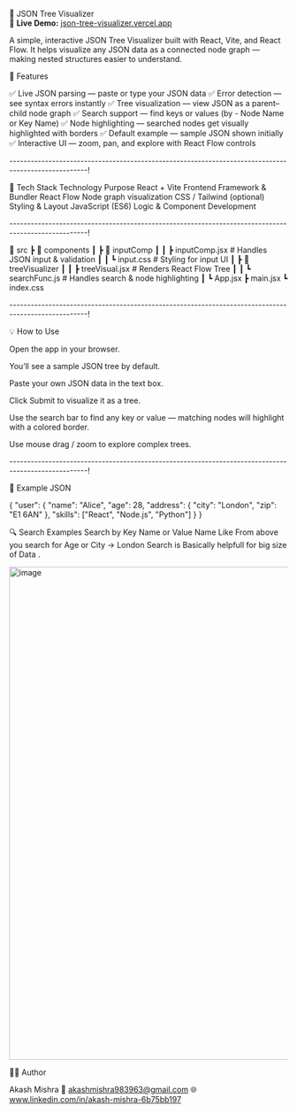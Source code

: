 

📘 JSON Tree Visualizer  
🔗 **Live Demo:** [json-tree-visualizer.vercel.app](https://visualizer-brown-seven.vercel.app/)

A simple, interactive JSON Tree Visualizer built with React, Vite, and React Flow.
It helps visualize any JSON data as a connected node graph — making nested structures easier to understand.


🚀 Features

✅ Live JSON parsing — paste or type your JSON data
✅ Error detection — see syntax errors instantly
✅ Tree visualization — view JSON as a parent–child node graph
✅ Search support — find keys or values (by - Node Name or Key Name)
✅ Node highlighting — searched nodes get visually highlighted with borders
✅ Default example — sample JSON shown initially
✅ Interactive UI — zoom, pan, and explore with React Flow controls

----------------------------------------------------------------------------------------------------!


🧩 Tech Stack
Technology	Purpose
React + Vite	Frontend Framework & Bundler
React Flow	Node graph visualization
CSS / Tailwind (optional)	Styling & Layout
JavaScript (ES6)	Logic & Component Development

----------------------------------------------------------------------------------------------------!

📁 src
 ┣ 📂 components
 ┃ ┣ 📂 inputComp
 ┃ ┃ ┣ inputComp.jsx         # Handles JSON input & validation
 ┃ ┃ ┗ input.css             # Styling for input UI
 ┃ ┣ 📂 treeVisualizer
 ┃ ┃ ┣ treeVisual.jsx        # Renders React Flow Tree
 ┃ ┃ ┗ searchFunc.js         # Handles search & node highlighting
 ┃ ┗ App.jsx
 ┣ main.jsx
 ┗ index.css

----------------------------------------------------------------------------------------------------!


💡 How to Use

Open the app in your browser.

You’ll see a sample JSON tree by default.

Paste your own JSON data in the text box.

Click Submit to visualize it as a tree.

Use the search bar to find any key or value — matching nodes will highlight with a colored border.

Use mouse drag / zoom to explore complex trees.

----------------------------------------------------------------------------------------------------!

🧠 Example JSON

{
  "user": {
    "name": "Alice",
    "age": 28,
    "address": {
      "city": "London",
      "zip": "E1 6AN"
    },
    "skills": ["React", "Node.js", "Python"]
  }
}


🔍 Search Examples
  Search by Key Name or Value Name 
  Like From above you search for Age or City -> London
  Search is Basically helpfull for big size of Data .


<img width="1917" height="891" alt="image" src="https://github.com/user-attachments/assets/7783d444-ac2a-4991-ac80-b40fc77658b0" />



  👨‍💻 Author

Akash Mishra
📧 akashmishra983963@gmail.com
🌐 www.linkedin.com/in/akash-mishra-6b75bb197
